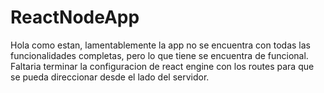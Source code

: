 # ReactNodeApp
Hola como estan, lamentablemente la app no se encuentra con todas las funcionalidades completas, pero lo que tiene se encuentra de funcional.
Faltaria terminar la configuracion de react engine con los routes para que se pueda direccionar desde el lado del servidor.
